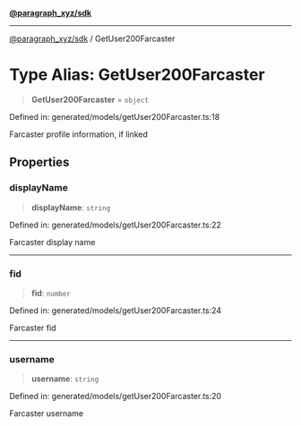 [**@paragraph_xyz/sdk**](../README.md)

***

[@paragraph_xyz/sdk](../README.md) / GetUser200Farcaster

# Type Alias: GetUser200Farcaster

> **GetUser200Farcaster** = `object`

Defined in: generated/models/getUser200Farcaster.ts:18

Farcaster profile information, if linked

## Properties

### displayName

> **displayName**: `string`

Defined in: generated/models/getUser200Farcaster.ts:22

Farcaster display name

***

### fid

> **fid**: `number`

Defined in: generated/models/getUser200Farcaster.ts:24

Farcaster fid

***

### username

> **username**: `string`

Defined in: generated/models/getUser200Farcaster.ts:20

Farcaster username
